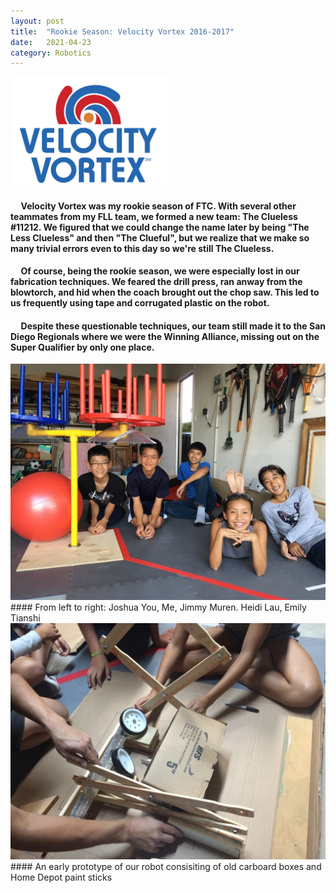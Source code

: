 ```yaml
---
layout: post
title:  "Rookie Season: Velocity Vortex 2016-2017"
date:   2021-04-23
category: Robotics
---
```

<img src="/categories/robotics/assets/postImages/velocityVortex.png" style="width:50%" class="center">

#### &nbsp;&nbsp;&nbsp;&nbsp; Velocity Vortex was my rookie season of FTC. With several other teammates from my FLL team, we formed a new team: The Clueless #11212. We figured that we could change the name later by being "The Less Clueless" and then "The Clueful", but we realize that we make so many trivial errors even to this day so we're still The Clueless.
#### &nbsp;&nbsp;&nbsp;&nbsp; Of course, being the rookie season, we were especially lost in our fabrication techniques. We feared the drill press, ran anway from the blowtorch, and hid when the coach brought out the chop saw. This led to us frequently using tape and corrugated plastic on the robot.
#### &nbsp;&nbsp;&nbsp;&nbsp; Despite these questionable techniques, our team still made it to the San Diego Regionals where we were the Winning Alliance, missing out on the Super Qualifier by only one place.

<img src="/categories/robotics/assets/postImages/vvTeamPicture.jpeg">
#### From left to right: Joshua You, Me, Jimmy Muren. Heidi Lau, Emily Tianshi

<img src="/categories/robotics/assets/postImages/vvPrototype.jpeg">
#### An early prototype of our robot consisiting of old carboard boxes and Home Depot paint sticks
